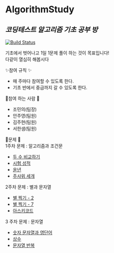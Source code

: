 # AlgorithmStudy
## _코딩테스트 알고리즘 기초 공부 방_

[![Build Status](https://travis-ci.org/joemccann/dillinger.svg?branch=master)](https://travis-ci.org/joemccann/dillinger)

기초에서 벗어나고 1일 1문제 풀이 하는 것이 목표입니다!<br>
다같이 열심히 해봅시다

✨참여 규칙 ✨
 - 매 주마다 참여할 수 있도록 한다.
 - 기초 반에서 중급까지 갈 수 있도록 한다.

💎참여 하는 사람 💎
 - 조민의(팀장)
 - 안주영(팀원)
 - 김주현(팀원)
 - 서한샘(팀원)

🍂문제 🍂<br>
  1주차 문제 : 알고리즘과 조건문
   - [	두 수 비교하기](https://www.acmicpc.net/problem/1330)
   - [	시험 성적](https://www.acmicpc.net/problem/9498)
   - [	윤년](https://www.acmicpc.net/problem/2753)
   - [	주사위 세개](https://www.acmicpc.net/problem/2480)
   
  2주차 문제 : 별과 문자열
   - [	별 찍기 - 2](https://www.acmicpc.net/problem/2439)
   - [	별 찍기 - 7](https://www.acmicpc.net/problem/2444)
   - [	아스키코드](https://www.acmicpc.net/problem/11654)

  3 주차 문제 : 문자열
   - [	숫자 문자열과 영단어](https://programmers.co.kr/learn/courses/30/lessons/81301)
   - [	상수](https://www.acmicpc.net/problem/2908)
   - [	문자열 반복](https://www.acmicpc.net/problem/2675)



